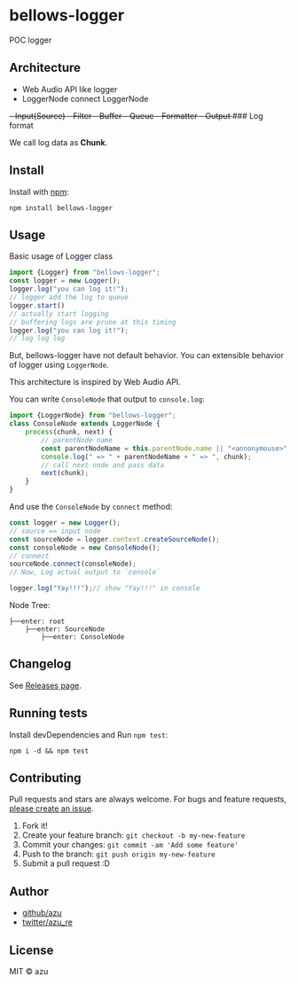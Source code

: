 # bellows-logger

POC logger 

## Architecture

- Web Audio API like logger
- LoggerNode connect LoggerNode

<del>
- Input(Source)
- Filter
- Buffer
- Queue
- Formatter
- Output
</del>
### Log format

We call log data as **Chunk**.

## Install

Install with [npm](https://www.npmjs.com/):

    npm install bellows-logger

## Usage

Basic usage of Logger class

```js
import {Logger} from "bellows-logger";
const logger = new Logger();
logger.log("you can log it!");
// logger add the log to queue
logger.start()
// actually start logging
// buffering logs are prune at this timing
logger.log("you can log it!");
// log log log
```

But, bellows-logger have not default behavior.
You can extensible behavior of logger using `LoggerNode`.

This architecture is inspired by Web Audio API.

You can write `ConsoleNode` that output to `console.log`:

```js
import {LoggerNode} from "bellows-logger";
class ConsoleNode extends LoggerNode {
    process(chunk, next) {
        // parentNode name
        const parentNodeName = this.parentNode.name || "<annonymouse>";
        console.log(" => " + parentNodeName + " => ", chunk);
        // call next node and pass data
        next(chunk);
    }
}
```

And use the `ConsoleNode` by `connect` method:

```js
const logger = new Logger();
// source == input node
const sourceNode = logger.context.createSourceNode();
const consoleNode = new ConsoleNode();
// connect
sourceNode.connect(consoleNode);
// Now, Log actual output to `console`

logger.log("Yay!!!");// show "Yay!!!" in console
```

Node Tree:

```
├──enter: root
	├──enter: SourceNode
		├──enter: ConsoleNode
```

## Changelog

See [Releases page](https://github.com/azu/bellows-logger/releases).

## Running tests

Install devDependencies and Run `npm test`:

    npm i -d && npm test

## Contributing

Pull requests and stars are always welcome.
For bugs and feature requests, [please create an issue](https://github.com/azu/bellows-logger/issues).

1. Fork it!
2. Create your feature branch: `git checkout -b my-new-feature`
3. Commit your changes: `git commit -am 'Add some feature'`
4. Push to the branch: `git push origin my-new-feature`
5. Submit a pull request :D

## Author

- [github/azu](https://github.com/azu)
- [twitter/azu_re](http://twitter.com/azu_re)

## License

MIT © azu
